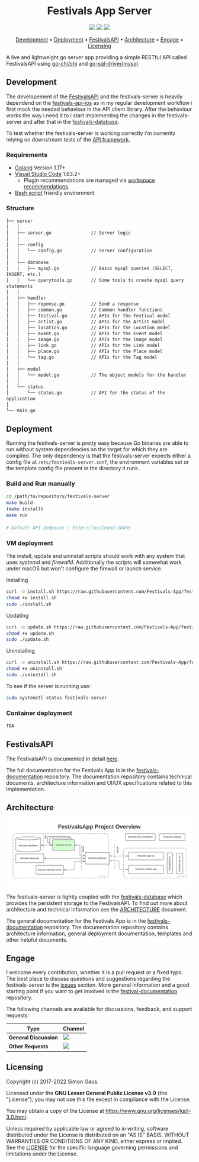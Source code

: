 <h1 align="center">
    Festivals App Server
</h1>

<p align="center">
   <a href="https://github.com/festivals-app/festivals-server/commits/" title="Last Commit"><img src="https://img.shields.io/github/last-commit/festivals-app/festivals-server?style=flat"></a>
   <a href="https://github.com/festivals-app/festivals-server/issues" title="Open Issues"><img src="https://img.shields.io/github/issues/festivals-app/festivals-server?style=flat"></a>
   <a href="./LICENSE" title="License"><img src="https://img.shields.io/github/license/festivals-app/festivals-server.svg"></a>
</p>

<p align="center">
  <a href="#development">Development</a> •
  <a href="#deployment">Deployment</a> •
  <a href="#festivalsapi">FestivalsAPI</a> •
  <a href="#architecture">Architecture</a> •
  <a href="#engage">Engage</a> •
  <a href="#licensing">Licensing</a>
</p>

A live and lightweight go server app providing a simple RESTful API called FestivalsAPI using [go-chi/chi](https://github.com/go-chi/chi) and [go-sql-driver/mysql](https://github.com/go-sql-driver/mysql).

## Development

The developement of the [FestivalsAPI](./DOCUMENTATION.md) and the festivals-server is heavily dependend on the [festivals-api-ios](https://github.com/Festivals-App/festivals-api-ios) as
in my regular development workflow i first mock the needed behaviour in the API client library. After the behaviour works the way i need it to i start implementing the changes in the festivals-server and after that in the [festivals-database](https://github.com/Festivals-App/festivals-database).

To test whether the festivals-server is working correctly i'm currently relying on downstream tests of the [API framework](https://github.com/Festivals-App/festivals-api-ios).

### Requirements

- [Golang](https://go.dev/) Version 1.17+
- [Visual Studio Code](https://code.visualstudio.com/download) 1.63.2+
    * Plugin recommendations are managed via [workspace recommendations](https://code.visualstudio.com/docs/editor/extension-marketplace#_recommended-extensions).
- [Bash script](https://en.wikipedia.org/wiki/Bash_(Unix_shell)) friendly environment

### Structure
```
├── server
│   │
│   ├── server.go               // Server logic
│   │
│   ├── config
│   │   └── config.go           // Server configuration
│   │
│   ├── database               
│   │   ├── mysql.go            // Basic mysql queries (SELECT, INSERT, etc.)
│   │   └── querytools.go       // Some tools to create mysql query statements
│   │
│   ├── handler                
│   │   ├── reponse.go          // Send a response
│   │   ├── common.go           // Common handler functions
│   │   ├── festival.go         // APIs for the Festival model
│   │   ├── artist.go           // APIs for the Artist model
│   │   ├── location.go         // APIs for the Location model
│   │   ├── event.go            // APIs for the Event model
│   │   ├── image.go            // APIs for the Image model
│   │   ├── link.go             // APIs for the Link model
│   │   ├── place.go            // APIs for the Place model
│   │   └── tag.go              // APIs for the Tag model
│   │
│   ├── model
│   │   └── model.go            // The object models for the handler
│   │
│   └── status
│       └── status.go           // API for the status of the application
│
└── main.go        
```

## Deployment

Running the festivals-server is pretty easy because Go binaries are able to run without system dependencies 
on the target for which they are compiled. The only dependency is that the festivals-server expects either a config file at `/etc/festivals-server.conf`,
the environment variables set or the template config file present in the directory it runs.

### Build and Run manually

```bash
cd /path/to/repository/festivals-server
make build
(make install)
make run

# Default API Endpoint : http://localhost:10439
```

### VM deployment

The install, update and uninstall scripts should work with any system that uses *systemd* and *firewalld*.
Additionally the scripts will somewhat work under macOS but won't configure the firewall or launch service.

Installing
```bash
curl -o install.sh https://raw.githubusercontent.com/Festivals-App/festivals-server/master/operation/install.sh
chmod +x install.sh
sudo ./install.sh
```
Updating
```bash
curl -o update.sh https://raw.githubusercontent.com/Festivals-App/festivals-server/master/operation/update.sh
chmod +x update.sh
sudo ./update.sh
```
Uninstalling
```bash
curl -o uninstall.sh https://raw.githubusercontent.com/Festivals-App/festivals-server/master/operation/uninstall.sh
chmod +x uninstall.sh
sudo ./uninstall.sh
```
To see if the server is running use:
```bash
sudo systemctl status festivals-server
```

### Container deployment

```bash
TBA
```

## FestivalsAPI

The FestivalsAPI is documented in detail [here](./DOCUMENTATION.md).

The full documentation for the Festivals App is in the [festivals-documentation](https://github.com/festivals-app/festivals-documentation) repository. 
The documentation repository contains technical documents, architecture information and UI/UX specifications related to this implementation.

## Architecture

![Figure 1: Architecture Overview Highlighted](https://github.com/Festivals-App/festivals-documentation/blob/main/images/architecture/overview_server.png "Figure 1: Architecture Overview Highlighted")

The festivals-server is tightly coupled with the [festivals-database](https://github.com/Festivals-App/festivals-database) which provides the persistent storage to the FestivalsAPI. To find out more about architecture and technical information see the [ARCHITECTURE](./ARCHITECTURE.md) document.

The general documentation for the Festivals App is in the [festivals-documentation](https://github.com/festivals-app/festivals-documentation) repository. 
The documentation repository contains architecture information, general deployment documentation, templates and other helpful documents.

## Engage

I welcome every contribution, whether it is a pull request or a fixed typo. The best place to discuss questions and suggestions regarding the festivals-server is the [issues](https://github.com/festivals-app/festivals-server/issues/) section. More general information and a good starting point if you want to get involved is the [festival-documentation](https://github.com/Festivals-App/festivals-documentation) repository.

The following channels are available for discussions, feedback, and support requests:

| Type                     | Channel                                                |
| ------------------------ | ------------------------------------------------------ |
| **General Discussion**   | <a href="https://github.com/festivals-app/festivals-documentation/issues/new/choose" title="General Discussion"><img src="https://img.shields.io/github/issues/festivals-app/festivals-documentation/question.svg?style=flat-square"></a> </a>   |
| **Other Requests**    | <a href="mailto:simon.cay.gaus@gmail.com" title="Email me"><img src="https://img.shields.io/badge/email-Simon-green?logo=mail.ru&style=flat-square&logoColor=white"></a>   |

## Licensing

Copyright (c) 2017-2022 Simon Gaus.

Licensed under the **GNU Lesser General Public License v3.0** (the "License"); you may not use this file except in compliance with the License.

You may obtain a copy of the License at https://www.gnu.org/licenses/lgpl-3.0.html.

Unless required by applicable law or agreed to in writing, software distributed under the License is distributed on an "AS IS" BASIS, WITHOUT WARRANTIES OR CONDITIONS OF ANY KIND, either express or implied. See the [LICENSE](./LICENSE) for the specific language governing permissions and limitations under the License.